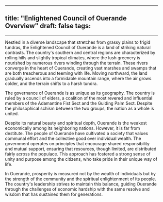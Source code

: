 
---
title: "Enlightened Council of Ouerande Overview"
draft: false
tags:
  - 
---


Nestled in a diverse landscape that stretches from grassy plains to frigid tundras, the Enlightened Council of Ouerande is a land of striking natural contrasts. The country's southern and central regions are characterized by rolling hills and slightly tropical climates, where the lush greenery is nourished by numerous rivers winding through the terrain. These rivers converge in the heart of Ouerande, creating vast marshes and swamps that are both treacherous and teeming with life. Moving northward, the land gradually ascends into a formidable mountain range, where the air grows colder, and the terrain shifts to a harsh tundra.

The governance of Ouerande is as unique as its geography. The country is ruled by a council of elders, a coalition of the most revered and influential members of the Adamantine Fist Sect and the Guiding Palm Sect.  Despite the philosophical schism between the two groups, the nation as a whole is united. 

Despite its natural beauty and spiritual depth, Ouerande is the weakest economically among its neighboring nations. However, it is far from destitute. The people of Ouerande have cultivated a society that values communal effort and the collective good over individual wealth. The government operates on principles that encourage shared responsibility and mutual support, ensuring that resources, though limited, are distributed fairly across the populace. This approach has fostered a strong sense of unity and purpose among the citizens, who take pride in their unique way of life.

In Ouerande, prosperity is measured not by the wealth of individuals but by the strength of the community and the spiritual enlightenment of its people. The country's leadership strives to maintain this balance, guiding Ouerande through the challenges of economic hardship with the same resolve and wisdom that has sustained them for generations.